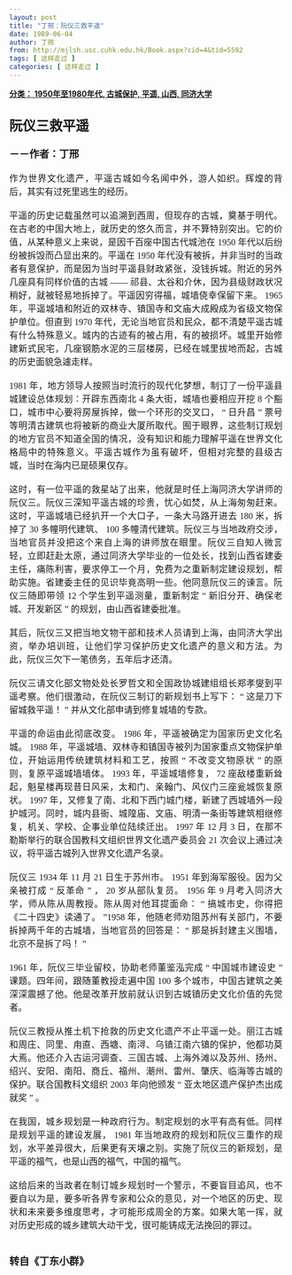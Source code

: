 ```yaml
---
layout: post
title: "丁邢：阮仪三救平遥"
date: 1989-06-04
author: 丁邢
from: http://mjlsh.usc.cuhk.edu.hk/Book.aspx?cid=4&tid=5592
tags: [ 这样走过 ]
categories: [ 这样走过 ]
---
```


<div style="margin: 15px 10px 10px 0px;">
 <div>
  <span id="ctl00_ContentPlaceHolder1_chapter1_SubjectLabel" style="font-weight:bold;text-decoration:underline;">
   分类： 1950年至1980年代, 古城保护, 平遥, 山西, 同济大学
  </span>
 </div>
 <div>
  <b>
   <font size="5">
    <br/>
   </font>
  </b>
 </div>
 <div>
  <p class="p2" style='margin: 0px; text-align: justify; font-variant-numeric: normal; font-variant-east-asian: normal; font-stretch: normal; line-height: normal; font-family: "PingFang SC";'>
   <span class="s1" style="font-kerning: none;">
    <b>
     <font size="5">
      阮仪三救平遥
     </font>
    </b>
   </span>
  </p>
  <p class="p1" style='margin: 0px; text-align: justify; font-variant-numeric: normal; font-variant-east-asian: normal; font-stretch: normal; line-height: normal; font-family: "Trebuchet MS"; min-height: 19px;'>
   <b>
    <font size="4">
     <span class="s1" style="font-kerning: none;">
     </span>
     <br/>
    </font>
   </b>
  </p>
  <p class="p2" style='margin: 0px; text-align: justify; font-variant-numeric: normal; font-variant-east-asian: normal; font-stretch: normal; line-height: normal; font-family: "PingFang SC";'>
   <span class="s1" style="font-kerning: none;">
    <b style="">
     <font size="4">
      －－作者：丁邢
     </font>
    </b>
   </span>
  </p>
  <p class="p1" style='margin: 0px; text-align: justify; font-variant-numeric: normal; font-variant-east-asian: normal; font-stretch: normal; font-size: 16px; line-height: normal; font-family: "Trebuchet MS"; min-height: 19px;'>
   <span class="s1" style="font-kerning: none;">
   </span>
   <br/>
  </p>
  <p class="p2" style='margin: 0px; text-align: justify; font-variant-numeric: normal; font-variant-east-asian: normal; font-stretch: normal; font-size: 16px; line-height: normal; font-family: "PingFang SC";'>
   <span class="s1" style="font-kerning: none;">
    作为世界文化遗产，平遥古城如今名闻中外，游人如织。辉煌的背后，其实有过死里逃生的经历。
   </span>
  </p>
  <p class="p1" style='margin: 0px; text-align: justify; font-variant-numeric: normal; font-variant-east-asian: normal; font-stretch: normal; font-size: 16px; line-height: normal; font-family: "Trebuchet MS"; min-height: 19px;'>
   <span class="s1" style="font-kerning: none;">
   </span>
   <br/>
  </p>
  <p class="p2" style='margin: 0px; text-align: justify; font-variant-numeric: normal; font-variant-east-asian: normal; font-stretch: normal; font-size: 16px; line-height: normal; font-family: "PingFang SC";'>
   <span class="s1" style="font-kerning: none;">
    平遥的历史记载虽然可以追溯到西周，但现存的古城，奠基于明代。在古老的中国大地上，就历史的悠久而言，并不算特别突出。它的价值，从某种意义上来说，是因千百座中国古代城池在
   </span>
   <span class="s2" style='font-variant-numeric: normal; font-variant-east-asian: normal; font-stretch: normal; line-height: normal; font-family: "Trebuchet MS"; font-kerning: none;'>
    1950
   </span>
   <span class="s1" style="font-kerning: none;">
    年代以后纷纷被拆毁而凸显出来的。平遥在
   </span>
   <span class="s2" style='font-variant-numeric: normal; font-variant-east-asian: normal; font-stretch: normal; line-height: normal; font-family: "Trebuchet MS"; font-kerning: none;'>
    1950
   </span>
   <span class="s1" style="font-kerning: none;">
    年代没有被拆，并非当时的当政者有意保护，而是因为当时平遥县财政紧张，没钱拆城。附近的另外几座具有同样价值的古城
   </span>
   <span class="s2" style='font-variant-numeric: normal; font-variant-east-asian: normal; font-stretch: normal; line-height: normal; font-family: "Trebuchet MS"; font-kerning: none;'>
    ——
   </span>
   <span class="s1" style="font-kerning: none;">
    祁县、太谷和介休，因为县级财政状况稍好，就被轻易地拆掉了。平遥因穷得福，城墙侥幸保留下来。
   </span>
   <span class="s2" style='font-variant-numeric: normal; font-variant-east-asian: normal; font-stretch: normal; line-height: normal; font-family: "Trebuchet MS"; font-kerning: none;'>
    1965
   </span>
   <span class="s1" style="font-kerning: none;">
    年，平遥城墙和附近的双林寺、镇国寺和文庙大成殿成为省级文物保护单位。但直到
   </span>
   <span class="s2" style='font-variant-numeric: normal; font-variant-east-asian: normal; font-stretch: normal; line-height: normal; font-family: "Trebuchet MS"; font-kerning: none;'>
    1970
   </span>
   <span class="s1" style="font-kerning: none;">
    年代，无论当地官员和民众，都不清楚平遥古城有什么特殊意义。城内的古迹有的被占用，有的被损坏。城里开始修建新式民宅，几座钢筋水泥的三层楼房，已经在城里拔地而起，古城的历史面貌急遽走样。
   </span>
  </p>
  <p class="p1" style='margin: 0px; text-align: justify; font-variant-numeric: normal; font-variant-east-asian: normal; font-stretch: normal; font-size: 16px; line-height: normal; font-family: "Trebuchet MS"; min-height: 19px;'>
   <span class="s1" style="font-kerning: none;">
   </span>
   <br/>
  </p>
  <p class="p2" style='margin: 0px; text-align: justify; font-variant-numeric: normal; font-variant-east-asian: normal; font-stretch: normal; font-size: 16px; line-height: normal; font-family: "PingFang SC";'>
   <span class="s2" style='font-variant-numeric: normal; font-variant-east-asian: normal; font-stretch: normal; line-height: normal; font-family: "Trebuchet MS"; font-kerning: none;'>
    1981
   </span>
   <span class="s1" style="font-kerning: none;">
    年，地方领导人按照当时流行的现代化梦想，制订了一份平遥县城建设总体规划：开辟东西南北
   </span>
   <span class="s2" style='font-variant-numeric: normal; font-variant-east-asian: normal; font-stretch: normal; line-height: normal; font-family: "Trebuchet MS"; font-kerning: none;'>
    4
   </span>
   <span class="s1" style="font-kerning: none;">
    条大街，城墙也要相应开挖
   </span>
   <span class="s2" style='font-variant-numeric: normal; font-variant-east-asian: normal; font-stretch: normal; line-height: normal; font-family: "Trebuchet MS"; font-kerning: none;'>
    8
   </span>
   <span class="s1" style="font-kerning: none;">
    个豁口，城市中心要将房屋拆掉，做一个环形的交叉口，
   </span>
   <span class="s2" style='font-variant-numeric: normal; font-variant-east-asian: normal; font-stretch: normal; line-height: normal; font-family: "Trebuchet MS"; font-kerning: none;'>
    “
   </span>
   <span class="s1" style="font-kerning: none;">
    日升昌
   </span>
   <span class="s2" style='font-variant-numeric: normal; font-variant-east-asian: normal; font-stretch: normal; line-height: normal; font-family: "Trebuchet MS"; font-kerning: none;'>
    ”
   </span>
   <span class="s1" style="font-kerning: none;">
    票号等明清古建筑也将被新的商业大厦所取代。囿于眼界，这些制订规划的地方官员不知道全国的情况，没有知识和能力理解平遥在世界文化格局中的特殊意义。平遥古城作为虽有破坏，但相对完整的县级古城，当时在海内已是硕果仅存。
   </span>
  </p>
  <p class="p1" style='margin: 0px; text-align: justify; font-variant-numeric: normal; font-variant-east-asian: normal; font-stretch: normal; font-size: 16px; line-height: normal; font-family: "Trebuchet MS"; min-height: 19px;'>
   <span class="s1" style="font-kerning: none;">
   </span>
   <br/>
  </p>
  <p class="p2" style='margin: 0px; text-align: justify; font-variant-numeric: normal; font-variant-east-asian: normal; font-stretch: normal; font-size: 16px; line-height: normal; font-family: "PingFang SC";'>
   <span class="s1" style="font-kerning: none;">
    这时，有一位平遥的救星站了出来，他就是时任上海同济大学讲师的阮仪三。阮仪三深知平遥古城的珍贵，忧心如焚，从上海匆匆赶来。这时，平遥城墙已经扒开一个大口子，一条大马路开进去
   </span>
   <span class="s2" style='font-variant-numeric: normal; font-variant-east-asian: normal; font-stretch: normal; line-height: normal; font-family: "Trebuchet MS"; font-kerning: none;'>
    180
   </span>
   <span class="s1" style="font-kerning: none;">
    米，拆掉了
   </span>
   <span class="s2" style='font-variant-numeric: normal; font-variant-east-asian: normal; font-stretch: normal; line-height: normal; font-family: "Trebuchet MS"; font-kerning: none;'>
    30
   </span>
   <span class="s1" style="font-kerning: none;">
    多幢明代建筑、
   </span>
   <span class="s2" style='font-variant-numeric: normal; font-variant-east-asian: normal; font-stretch: normal; line-height: normal; font-family: "Trebuchet MS"; font-kerning: none;'>
    100
   </span>
   <span class="s1" style="font-kerning: none;">
    多幢清代建筑。阮仪三与当地政府交涉，当地官员并没把这个来自上海的讲师放在眼里。阮仪三自知人微言轻，立即赶赴太原，通过同济大学毕业的一位处长，找到山西省建委主任，痛陈利害，要求停工一个月，免费为之重新制定建设规划，帮助实施。省建委主任的见识毕竟高明一些。他同意阮仪三的谏言。阮仪三随即带领
   </span>
   <span class="s2" style='font-variant-numeric: normal; font-variant-east-asian: normal; font-stretch: normal; line-height: normal; font-family: "Trebuchet MS"; font-kerning: none;'>
    12
   </span>
   <span class="s1" style="font-kerning: none;">
    个学生到平遥测量，重新制定
   </span>
   <span class="s2" style='font-variant-numeric: normal; font-variant-east-asian: normal; font-stretch: normal; line-height: normal; font-family: "Trebuchet MS"; font-kerning: none;'>
    “
   </span>
   <span class="s1" style="font-kerning: none;">
    新旧分开、确保老城、开发新区
   </span>
   <span class="s2" style='font-variant-numeric: normal; font-variant-east-asian: normal; font-stretch: normal; line-height: normal; font-family: "Trebuchet MS"; font-kerning: none;'>
    ”
   </span>
   <span class="s1" style="font-kerning: none;">
    的规划，由山西省建委批准。
   </span>
  </p>
  <p class="p1" style='margin: 0px; text-align: justify; font-variant-numeric: normal; font-variant-east-asian: normal; font-stretch: normal; font-size: 16px; line-height: normal; font-family: "Trebuchet MS"; min-height: 19px;'>
   <span class="s1" style="font-kerning: none;">
   </span>
   <br/>
  </p>
  <p class="p2" style='margin: 0px; text-align: justify; font-variant-numeric: normal; font-variant-east-asian: normal; font-stretch: normal; font-size: 16px; line-height: normal; font-family: "PingFang SC";'>
   <span class="s1" style="font-kerning: none;">
    其后，阮仪三又把当地文物干部和技术人员请到上海，由同济大学出资，举办培训班，让他们学习保护历史文化遗产的意义和方法。为此，阮仪三欠下一笔债务，五年后才还清。
   </span>
  </p>
  <p class="p1" style='margin: 0px; text-align: justify; font-variant-numeric: normal; font-variant-east-asian: normal; font-stretch: normal; font-size: 16px; line-height: normal; font-family: "Trebuchet MS"; min-height: 19px;'>
   <span class="s1" style="font-kerning: none;">
   </span>
   <br/>
  </p>
  <p class="p2" style='margin: 0px; text-align: justify; font-variant-numeric: normal; font-variant-east-asian: normal; font-stretch: normal; font-size: 16px; line-height: normal; font-family: "PingFang SC";'>
   <span class="s1" style="font-kerning: none;">
    阮仪三请文化部文物处处长罗哲文和全国政协城建组组长郑孝燮到平遥考察。他们很激动，在阮仪三制订的新规划书上写下：
   </span>
   <span class="s2" style='font-variant-numeric: normal; font-variant-east-asian: normal; font-stretch: normal; line-height: normal; font-family: "Trebuchet MS"; font-kerning: none;'>
    “
   </span>
   <span class="s1" style="font-kerning: none;">
    这是刀下留城救平遥！
   </span>
   <span class="s2" style='font-variant-numeric: normal; font-variant-east-asian: normal; font-stretch: normal; line-height: normal; font-family: "Trebuchet MS"; font-kerning: none;'>
    ”
   </span>
   <span class="s1" style="font-kerning: none;">
    并从文化部申请到修复城墙的专款。
   </span>
  </p>
  <p class="p1" style='margin: 0px; text-align: justify; font-variant-numeric: normal; font-variant-east-asian: normal; font-stretch: normal; font-size: 16px; line-height: normal; font-family: "Trebuchet MS"; min-height: 19px;'>
   <span class="s1" style="font-kerning: none;">
   </span>
   <br/>
  </p>
  <p class="p2" style='margin: 0px; text-align: justify; font-variant-numeric: normal; font-variant-east-asian: normal; font-stretch: normal; font-size: 16px; line-height: normal; font-family: "PingFang SC";'>
   <span class="s1" style="font-kerning: none;">
    平遥的命运由此彻底改变。
   </span>
   <span class="s2" style='font-variant-numeric: normal; font-variant-east-asian: normal; font-stretch: normal; line-height: normal; font-family: "Trebuchet MS"; font-kerning: none;'>
    1986
   </span>
   <span class="s1" style="font-kerning: none;">
    年，平遥被确定为国家历史文化名城。
   </span>
   <span class="s2" style='font-variant-numeric: normal; font-variant-east-asian: normal; font-stretch: normal; line-height: normal; font-family: "Trebuchet MS"; font-kerning: none;'>
    1988
   </span>
   <span class="s1" style="font-kerning: none;">
    年，平遥城墙、双林寺和镇国寺被列为国家重点文物保护单位，开始运用传统建筑材料和工艺，按照
   </span>
   <span class="s2" style='font-variant-numeric: normal; font-variant-east-asian: normal; font-stretch: normal; line-height: normal; font-family: "Trebuchet MS"; font-kerning: none;'>
    “
   </span>
   <span class="s1" style="font-kerning: none;">
    不改变文物原状
   </span>
   <span class="s2" style='font-variant-numeric: normal; font-variant-east-asian: normal; font-stretch: normal; line-height: normal; font-family: "Trebuchet MS"; font-kerning: none;'>
    ”
   </span>
   <span class="s1" style="font-kerning: none;">
    的原则，复原平遥城墙墙体。
   </span>
   <span class="s2" style='font-variant-numeric: normal; font-variant-east-asian: normal; font-stretch: normal; line-height: normal; font-family: "Trebuchet MS"; font-kerning: none;'>
    1993
   </span>
   <span class="s1" style="font-kerning: none;">
    年，平遥城墙修复，
   </span>
   <span class="s2" style='font-variant-numeric: normal; font-variant-east-asian: normal; font-stretch: normal; line-height: normal; font-family: "Trebuchet MS"; font-kerning: none;'>
    72
   </span>
   <span class="s1" style="font-kerning: none;">
    座敌楼重新耸起，魁星楼再现昔日风采，太和门、亲翰门、风仪门三座瓮城恢复原状。
   </span>
   <span class="s2" style='font-variant-numeric: normal; font-variant-east-asian: normal; font-stretch: normal; line-height: normal; font-family: "Trebuchet MS"; font-kerning: none;'>
    1997
   </span>
   <span class="s1" style="font-kerning: none;">
    年，又修复了南、北和下西门城门楼，新建了西城墙外一段护城河。同时，城内县衙、城隍庙、文庙、明清一条街等建筑相继修复，机关、学校、企事业单位陆续迁出。
   </span>
   <span class="s2" style='font-variant-numeric: normal; font-variant-east-asian: normal; font-stretch: normal; line-height: normal; font-family: "Trebuchet MS"; font-kerning: none;'>
    1997
   </span>
   <span class="s1" style="font-kerning: none;">
    年
   </span>
   <span class="s2" style='font-variant-numeric: normal; font-variant-east-asian: normal; font-stretch: normal; line-height: normal; font-family: "Trebuchet MS"; font-kerning: none;'>
    12
   </span>
   <span class="s1" style="font-kerning: none;">
    月
   </span>
   <span class="s2" style='font-variant-numeric: normal; font-variant-east-asian: normal; font-stretch: normal; line-height: normal; font-family: "Trebuchet MS"; font-kerning: none;'>
    3
   </span>
   <span class="s1" style="font-kerning: none;">
    日，在那不勒斯举行的联合国教科文组织世界文化遗产委员会
   </span>
   <span class="s2" style='font-variant-numeric: normal; font-variant-east-asian: normal; font-stretch: normal; line-height: normal; font-family: "Trebuchet MS"; font-kerning: none;'>
    21
   </span>
   <span class="s1" style="font-kerning: none;">
    次会议上通过决议，将平遥古城列入世界文化遗产名录。
   </span>
  </p>
  <p class="p1" style='margin: 0px; text-align: justify; font-variant-numeric: normal; font-variant-east-asian: normal; font-stretch: normal; font-size: 16px; line-height: normal; font-family: "Trebuchet MS"; min-height: 19px;'>
   <span class="s1" style="font-kerning: none;">
   </span>
   <br/>
  </p>
  <p class="p2" style='margin: 0px; text-align: justify; font-variant-numeric: normal; font-variant-east-asian: normal; font-stretch: normal; font-size: 16px; line-height: normal; font-family: "PingFang SC";'>
   <span class="s1" style="font-kerning: none;">
    阮仪三
   </span>
   <span class="s2" style='font-variant-numeric: normal; font-variant-east-asian: normal; font-stretch: normal; line-height: normal; font-family: "Trebuchet MS"; font-kerning: none;'>
    1934
   </span>
   <span class="s1" style="font-kerning: none;">
    年
   </span>
   <span class="s2" style='font-variant-numeric: normal; font-variant-east-asian: normal; font-stretch: normal; line-height: normal; font-family: "Trebuchet MS"; font-kerning: none;'>
    11
   </span>
   <span class="s1" style="font-kerning: none;">
    月
   </span>
   <span class="s2" style='font-variant-numeric: normal; font-variant-east-asian: normal; font-stretch: normal; line-height: normal; font-family: "Trebuchet MS"; font-kerning: none;'>
    21
   </span>
   <span class="s1" style="font-kerning: none;">
    日生于苏州市。
   </span>
   <span class="s2" style='font-variant-numeric: normal; font-variant-east-asian: normal; font-stretch: normal; line-height: normal; font-family: "Trebuchet MS"; font-kerning: none;'>
    1951
   </span>
   <span class="s1" style="font-kerning: none;">
    年到海军服役。因为父亲被打成
   </span>
   <span class="s2" style='font-variant-numeric: normal; font-variant-east-asian: normal; font-stretch: normal; line-height: normal; font-family: "Trebuchet MS"; font-kerning: none;'>
    “
   </span>
   <span class="s1" style="font-kerning: none;">
    反革命
   </span>
   <span class="s2" style='font-variant-numeric: normal; font-variant-east-asian: normal; font-stretch: normal; line-height: normal; font-family: "Trebuchet MS"; font-kerning: none;'>
    ”
   </span>
   <span class="s1" style="font-kerning: none;">
    ，
   </span>
   <span class="s2" style='font-variant-numeric: normal; font-variant-east-asian: normal; font-stretch: normal; line-height: normal; font-family: "Trebuchet MS"; font-kerning: none;'>
    20
   </span>
   <span class="s1" style="font-kerning: none;">
    岁从部队复员。
   </span>
   <span class="s2" style='font-variant-numeric: normal; font-variant-east-asian: normal; font-stretch: normal; line-height: normal; font-family: "Trebuchet MS"; font-kerning: none;'>
    1956
   </span>
   <span class="s1" style="font-kerning: none;">
    年
   </span>
   <span class="s2" style='font-variant-numeric: normal; font-variant-east-asian: normal; font-stretch: normal; line-height: normal; font-family: "Trebuchet MS"; font-kerning: none;'>
    9
   </span>
   <span class="s1" style="font-kerning: none;">
    月考入同济大学，师从陈从周教授。陈从周对他耳提面命：
   </span>
   <span class="s2" style='font-variant-numeric: normal; font-variant-east-asian: normal; font-stretch: normal; line-height: normal; font-family: "Trebuchet MS"; font-kerning: none;'>
    “
   </span>
   <span class="s1" style="font-kerning: none;">
    搞城市史，你得把《二十四史》读通了。
   </span>
   <span class="s2" style='font-variant-numeric: normal; font-variant-east-asian: normal; font-stretch: normal; line-height: normal; font-family: "Trebuchet MS"; font-kerning: none;'>
    ”1958
   </span>
   <span class="s1" style="font-kerning: none;">
    年，他随老师劝阻苏州有关部门，不要拆掉两千年的古城墙，当地官员的回答是：
   </span>
   <span class="s2" style='font-variant-numeric: normal; font-variant-east-asian: normal; font-stretch: normal; line-height: normal; font-family: "Trebuchet MS"; font-kerning: none;'>
    “
   </span>
   <span class="s1" style="font-kerning: none;">
    那是拆封建主义围墙，北京不是拆了吗！
   </span>
   <span class="s2" style='font-variant-numeric: normal; font-variant-east-asian: normal; font-stretch: normal; line-height: normal; font-family: "Trebuchet MS"; font-kerning: none;'>
    ”
   </span>
  </p>
  <p class="p1" style='margin: 0px; text-align: justify; font-variant-numeric: normal; font-variant-east-asian: normal; font-stretch: normal; font-size: 16px; line-height: normal; font-family: "Trebuchet MS"; min-height: 19px;'>
   <span class="s1" style="font-kerning: none;">
   </span>
   <br/>
  </p>
  <p class="p2" style='margin: 0px; text-align: justify; font-variant-numeric: normal; font-variant-east-asian: normal; font-stretch: normal; font-size: 16px; line-height: normal; font-family: "PingFang SC";'>
   <span class="s2" style='font-variant-numeric: normal; font-variant-east-asian: normal; font-stretch: normal; line-height: normal; font-family: "Trebuchet MS"; font-kerning: none;'>
    1961
   </span>
   <span class="s1" style="font-kerning: none;">
    年，阮仪三毕业留校，协助老师董鉴泓完成
   </span>
   <span class="s2" style='font-variant-numeric: normal; font-variant-east-asian: normal; font-stretch: normal; line-height: normal; font-family: "Trebuchet MS"; font-kerning: none;'>
    “
   </span>
   <span class="s1" style="font-kerning: none;">
    中国城市建设史
   </span>
   <span class="s2" style='font-variant-numeric: normal; font-variant-east-asian: normal; font-stretch: normal; line-height: normal; font-family: "Trebuchet MS"; font-kerning: none;'>
    ”
   </span>
   <span class="s1" style="font-kerning: none;">
    课题。四年间，跟随董教授走遍中国
   </span>
   <span class="s2" style='font-variant-numeric: normal; font-variant-east-asian: normal; font-stretch: normal; line-height: normal; font-family: "Trebuchet MS"; font-kerning: none;'>
    100
   </span>
   <span class="s1" style="font-kerning: none;">
    多个城市，中国古建筑之美深深震撼了他。他是改革开放前就认识到古城镇历史文化价值的先觉者。
   </span>
  </p>
  <p class="p1" style='margin: 0px; text-align: justify; font-variant-numeric: normal; font-variant-east-asian: normal; font-stretch: normal; font-size: 16px; line-height: normal; font-family: "Trebuchet MS"; min-height: 19px;'>
   <span class="s1" style="font-kerning: none;">
   </span>
   <br/>
  </p>
  <p class="p2" style='margin: 0px; text-align: justify; font-variant-numeric: normal; font-variant-east-asian: normal; font-stretch: normal; font-size: 16px; line-height: normal; font-family: "PingFang SC";'>
   <span class="s1" style="font-kerning: none;">
    阮仪三教授从推土机下抢救的历史文化遗产不止平遥一处。丽江古城和周庄、同里、甪直、西塘、南浔、乌镇江南六镇的保护，他都功莫大焉。他还介入古运河调查、三国古城、上海外滩以及苏州、扬州、绍兴、安阳、南阳、商丘、福州、潮州、雷州、肇庆、临海等古城的保护。联合国教科文组织
   </span>
   <span class="s2" style='font-variant-numeric: normal; font-variant-east-asian: normal; font-stretch: normal; line-height: normal; font-family: "Trebuchet MS"; font-kerning: none;'>
    2003
   </span>
   <span class="s1" style="font-kerning: none;">
    年向他颁发
   </span>
   <span class="s2" style='font-variant-numeric: normal; font-variant-east-asian: normal; font-stretch: normal; line-height: normal; font-family: "Trebuchet MS"; font-kerning: none;'>
    “
   </span>
   <span class="s1" style="font-kerning: none;">
    亚太地区遗产保护杰出成就奖
   </span>
   <span class="s2" style='font-variant-numeric: normal; font-variant-east-asian: normal; font-stretch: normal; line-height: normal; font-family: "Trebuchet MS"; font-kerning: none;'>
    ”
   </span>
   <span class="s1" style="font-kerning: none;">
    。
   </span>
  </p>
  <p class="p1" style='margin: 0px; text-align: justify; font-variant-numeric: normal; font-variant-east-asian: normal; font-stretch: normal; font-size: 16px; line-height: normal; font-family: "Trebuchet MS"; min-height: 19px;'>
   <span class="s1" style="font-kerning: none;">
   </span>
   <br/>
  </p>
  <p class="p2" style='margin: 0px; text-align: justify; font-variant-numeric: normal; font-variant-east-asian: normal; font-stretch: normal; font-size: 16px; line-height: normal; font-family: "PingFang SC";'>
   <span class="s1" style="font-kerning: none;">
    在我国，城乡规划是一种政府行为。制定规划的水平有高有低。同样是规划平遥的建设发展，
   </span>
   <span class="s2" style='font-variant-numeric: normal; font-variant-east-asian: normal; font-stretch: normal; line-height: normal; font-family: "Trebuchet MS"; font-kerning: none;'>
    1981
   </span>
   <span class="s1" style="font-kerning: none;">
    年当地政府的规划和阮仪三重作的规划，水平差异很大，后果更有天壤之别。实施了阮仪三的新规划，是平遥的福气，也是山西的福气，中国的福气。
   </span>
  </p>
  <p class="p1" style='margin: 0px; text-align: justify; font-variant-numeric: normal; font-variant-east-asian: normal; font-stretch: normal; font-size: 16px; line-height: normal; font-family: "Trebuchet MS"; min-height: 19px;'>
   <span class="s1" style="font-kerning: none;">
   </span>
   <br/>
  </p>
  <p class="p2" style='margin: 0px; text-align: justify; font-variant-numeric: normal; font-variant-east-asian: normal; font-stretch: normal; font-size: 16px; line-height: normal; font-family: "PingFang SC";'>
   <span class="s1" style="font-kerning: none;">
    这给后来的当政者在制订城乡规划时一个警示，不要盲目追风，也不要自以为是，要多听各界专家和公众的意见，对一个地区的历史、现状和未来要多维度思考，才可能形成周全的方案。如果大笔一挥，就对历史形成的城乡建筑大动干戈，很可能铸成无法挽回的罪过。
   </span>
  </p>
  <p class="p1" style='margin: 0px; text-align: justify; font-variant-numeric: normal; font-variant-east-asian: normal; font-stretch: normal; font-size: 16px; line-height: normal; font-family: "Trebuchet MS"; min-height: 19px;'>
   <span class="s1" style="font-kerning: none;">
   </span>
   <br/>
  </p>
  <p class="p1" style='margin: 0px; text-align: justify; font-variant-numeric: normal; font-variant-east-asian: normal; font-stretch: normal; line-height: normal; font-family: "Trebuchet MS"; min-height: 19px;'>
   <b style="">
    <font size="4">
     <span class="s1" style="font-kerning: none;">
     </span>
     <br/>
    </font>
   </b>
  </p>
  <p class="p2" style='margin: 0px; text-align: justify; font-variant-numeric: normal; font-variant-east-asian: normal; font-stretch: normal; line-height: normal; font-family: "PingFang SC";'>
   <span class="s1" style="font-kerning: none;">
    <b style="">
     <font size="4">
      转自《丁东小群》
     </font>
    </b>
   </span>
  </p>
 </div>
</div>


